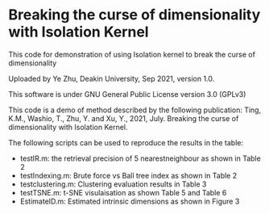 # Breaking the curse of dimensionality with Isolation Kernel

This code for demonstration of using Isolation kernel to break the curse of dimensionality

Uploaded by Ye Zhu, Deakin University, Sep 2021, version 1.0.

This software is under GNU General Public License version 3.0 (GPLv3)

This code is a demo of method described by the following publication: Ting, K.M., Washio, T., Zhu, Y. and Xu, Y., 2021, July. Breaking the curse of dimensionality with Isolation Kernel.

The following scripts can be used to reproduce the results in the table:
- testIR.m: the retrieval precision of 5 nearestneighbour as shown in Table 2
- testIndexing.m: Brute force vs Ball tree index as shown in Table 2
- testclustering.m: Clustering evaluation results in Table 3
- testTSNE.m: t-SNE visulaisation as shown Table 5 and Table 6
- EstimateID.m: Estimated intrinsic dimensions as shown in Figure 3
